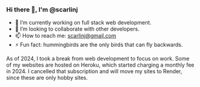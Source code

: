 ### Hi there 👋, I'm @scarlinj

- 🌱 I’m currently working on full stack web development.
- 👯 I’m looking to collaborate with other developers.
- 📫 How to reach me: scarlinj@gmail.com
- ⚡ Fun fact: hummingbirds are the only birds that can fly backwards.

As of 2024, I took a break from web development to focus on work.  Some of my websites are hosted on Heroku, which started charging a monthly fee in 2024. I cancelled that subscription and will move my sites to Render, since these are only hobby sites.
